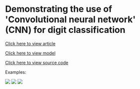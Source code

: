 # Demonstrating the use of 'Convolutional neural network' (CNN) for digit classification

[Click here to view article](https://www.linkedin.com/post/edit/6667929625802362880/)

[Click here to view model](https://github.com/AshrafRah96/Digit-Classifier/tree/master/Model)

[Click here to view source code](https://github.com/AshrafRah96/Digit-Classifier/tree/master/digitclassifierwebapp)

Examples:

![](https://media.giphy.com/media/ZEqyQgiSNldOwY7qTq/giphy.gif)
![](https://media.giphy.com/media/QuCX37w9WbizcZbwyB/giphy.gif)
![](https://media.giphy.com/media/JTPo5VrusIra2NcDIA/giphy.gif)
